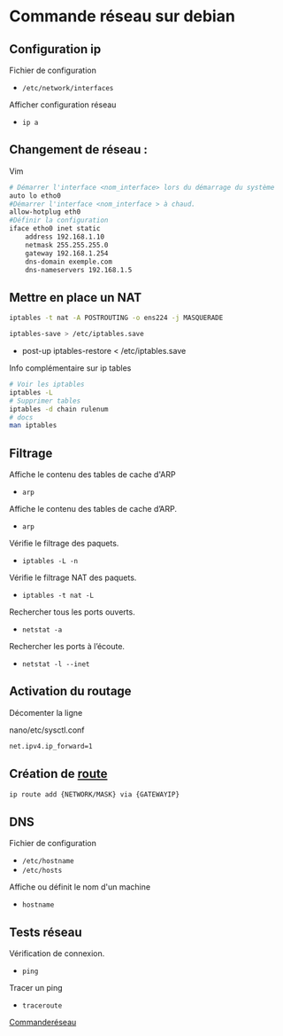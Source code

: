 # Commande réseau sur debian

## Configuration ip

Fichier de configuration

- `/etc/network/interfaces`

Afficher configuration réseau

- `ip a`


## Changement de réseau :

Vim  
```bash
# Démarrer l'interface <nom_interface> lors du démarrage du système
auto lo etho0
#Démarrer l'interface <nom_interface > à chaud.
allow-hotplug eth0
#Définir la configuration
iface etho0 inet static
    address 192.168.1.10
    netmask 255.255.255.0
    gateway 192.168.1.254
    dns-domain exemple.com
    dns-nameservers 192.168.1.5
```

## Mettre en place un NAT


```bash
iptables -t nat -A POSTROUTING -o ens224 -j MASQUERADE

iptables-save > /etc/iptables.save
```

- post-up iptables-restore < /etc/iptables.save

Info complémentaire sur ip tables

```bash
# Voir les iptables
iptables -L
# Supprimer tables
iptables -d chain rulenum
# docs
man iptables
```

## Filtrage

Affiche le contenu des tables de cache d'ARP

- `arp`


Affiche le contenu des tables de cache d’ARP.

- `arp` 

Vérifie le filtrage des paquets.

- `iptables -L -n` 

Vérifie le filtrage NAT des paquets.

- `iptables -t nat -L` 
  
Rechercher tous les ports ouverts.

- `netstat -a`

Rechercher les ports à l’écoute.

- `netstat -l --inet`


## Activation du routage

Décomenter la ligne

nano/etc/sysctl.conf
```bash
net.ipv4.ip_forward=1
```

## Création de [route](https://www.cyberciti.biz/faq/ip-route-add-network-command-for-linux-explained/) 

```bash
ip route add {NETWORK/MASK} via {GATEWAYIP}
```

## DNS

Fichier de configuration

- `/etc/hostname`
- `/etc/hosts`

Affiche ou définit le nom d'un machine

- `hostname`

## Tests réseau

Vérification de connexion.

- `ping`

Tracer un ping

- `traceroute`





[Commanderéseau](commandeReseau.pdf)
